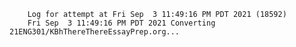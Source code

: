         Log for attempt at Fri Sep  3 11:49:16 PM PDT 2021 (18592)
        Fri Sep  3 11:49:16 PM PDT 2021 Converting 21ENG301/KBhThereThereEssayPrep.org...
